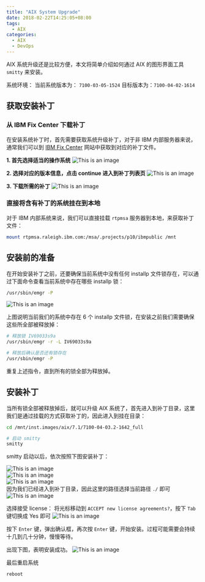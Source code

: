 ```yaml
---
title: "AIX System Upgrade"
date: 2018-02-22T14:25:05+08:00
tags:
  - AIX
categories:
  - AIX
  - DevOps
---
```


AIX 系统升级还是比较方便，本文将简单介绍如何通过 AIX 的图形界面工具 `smitty` 来安装。
</br>

系统环境：
当前系统版本为： `7100-03-05-1524`
目标版本为：`7100-04-02-1614`

## 获取安装补丁
### 从 IBM Fix Center 下载补丁
在安装系统补丁时，首先需要获取系统升级补丁，对于非 IBM 内部服务器来说，通常我们可以到 [IBM Fix Center](http://www-933.ibm.com/support/fixcentral/main/System+p/AIX) 网站中获取到对应的补丁文件。
</br>

<!-- more -->

**1. 首先选择适当的操作系统**
![This is an image](/img/devops/download-aix-patch-1.png)

**2. 选择对应的版本信息，点击 continue 进入到补丁列表页**
![This is an image](/img/devops/download-aix-patch-2.png)

**3. 下载所需的补丁**
![This is an image](/img/devops/download-aix-patch-3.png)
</br>

### 直接将含有补丁的系统挂在到本地
对于 IBM 内部系统来说，我们可以直接挂载 `rtpmsa` 服务器到本地，来获取补丁文件：

``` sh
mount rtpmsa.raleigh.ibm.com:/msa/.projects/p10/ibmpublic /mnt
```

## 安装前的准备
在开始安装补丁之前，还要确保当前系统中没有任何 installp 文件锁存在，可以通过下面命令查看当前系统中存在哪些 installp 锁：

``` sh
/usr/sbin/emgr -P
```

![This is an image](/img/devops/aix-installp-locks.png)
</br>

上图说明当前我们的系统中存在 6 个 installp 文件锁，在安装之前我们需要确保这些所全部被释放掉：

``` sh
# 释放锁 IV69033s9a
/usr/sbin/emgr -r -L IV69033s9a

# 释放后确认是否还有锁存在
/usr/sbin/emgr -P
```

重复上述指令，直到所有的锁全部为释放掉。

## 安装补丁
当所有锁全部被释放掉后，就可以升级 AIX 系统了，首先进入到补丁目录，这里我们是通过挂载的方式获取补丁的，因此进入到挂在目录：
``` sh
cd /mnt/inst.images/aix/7.1/7100-04-03.2-1642_full

# 启动 smitty
smitty
```

smitty 启动以后，依次按照下图安装补丁：

![This is an image](/img/devops/aix-upgrade-step-1.png)
</br>
![This is an image](/img/devops/aix-upgrade-step-2.png)
</br>
![This is an image](/img/devops/aix-upgrade-step-3.png)
</br>
因为我们已经进入到补丁目录，因此这里的路径选择当前路径 `./` 即可
![This is an image](/img/devops/aix-upgrade-step-4.png)
</br>

选择接受 license：
将光标移动到 `ACCEPT new license agreements?`，按下 `Tab` 键切换成 Yes 即可
![This is an image](/img/devops/aix-upgrade-step-5.png)
</br>

按下 `Enter` 键，弹出确认框，再次按 `Enter` 键，开始安装。过程可能需要会持续十几到几十分钟，慢慢等待。
</br>

出现下图，表明安装成功。
![This is an image](/img/devops/aix-upgrade-step-6.png)
</br>

最后重启系统
``` sh
reboot
```
